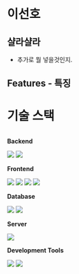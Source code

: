 # 이선호

## 샬라샬라

- 추가로 뭘 넣을것인지.

## Features - 특징

# 기술 스택
<div style="display:flex; flex-direction:column; align-items:flex-start;">
    <!-- Backend -->
    <p><strong>Backend</strong></p>
    <div>
        <img src="https://img.shields.io/badge/Java-007396?style=flat&logo=Java&logoColor=white"/>
        <img src="https://img.shields.io/badge/Spring Boot-6DB33F?style=flat&logo=Spring Boot&logoColor=white"/>
    </div>
        <!-- Frontend -->
    <p><strong>Frontend</strong></p>
    <div>
        <img src="https://img.shields.io/badge/HTML-E34F26?style=flat&logo=HTML&logoColor=white"/>
        <img src="https://img.shields.io/badge/css-1572B6?style=flat&logo=CSS&logoColor=white"/> 
        <img src="https://img.shields.io/badge/Javascript-F7DF1E?style=flat&logo=Javasceipt&logoColor=white"/> 
        <img src="https://img.shields.io/badge/React-61DAFB?style=flat&logo=React&logoColor=white"/> 
    </div>
    <!-- Database -->
    <p><strong>Database</strong></p>
    <div>
        <img src="https://img.shields.io/badge/oracle-F80000?style=for-the-badge&logo=oracle&logoColor=white"> 
        <img src="https://img.shields.io/badge/mysql-4479A1?style=for-the-badge&logo=mysql&logoColor=white"> 
    </div>
    <!-- Server -->
    <p><strong>Server</strong></p>
    <div>
        <img src="https://img.shields.io/badge/apache tomcat-F8DC75?style=for-the-badge&logo=apachetomcat&logoColor=black">
    </div>
    <!--     Development Tools -->
    <p><strong>Development Tools</strong></p>
    <div>
        <img src="https://img.shields.io/badge/Intellij IDEA-000000?style=flat-square&logo=intellijidea&logoColor=black">
        <img src="https://img.shields.io/badge/Visual Studio Code-007ACC?style=flat-square&logo=visualstudiocode&logoColor=black">
    </div>
</div>

